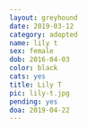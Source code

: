 ```yaml
---
layout: greyhound
date: 2019-03-12
category: adopted
name: lily t
sex: female
dob: 2016-04-03
color: black
cats: yes
title: Lily T
pic: lily-t.jpg
pending: yes
doa: 2019-04-22
---
```


